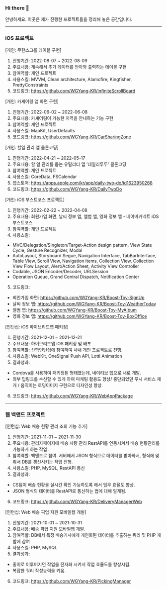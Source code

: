 ### Hi there 👋
안녕하세요. 이곳은 제가 진행한 프로젝트들을 정리해 놓은 공간입니다.  

---
### iOS 프로젝트
[개인: 무한스크롤 테이블 구현]
1) 진행기간: 2022-08-07 ~ 2022-08-09
2) 주요내용: 계속해서 추가 데이터를 받아와 출력하는 테이블 구현
3) 참여역할: 개인 프로젝트
4) 사용스킬: MVVM, Clean architecture, Alamofire, Kingfisher, PrettyConstraints
5) 코드링크: https://github.com/WGYang-KR/InfiniteScrollBoard

[개인: 카셰어링 앱 화면 구현] 
1) 진행기간: 2022-06-02 ~ 2022-06-08
2) 주요내용: 카셰어링이 가능한 지역을 안내하는 기능 구현
3) 참여역할: 개인 프로젝트
4) 사용스킬: MapKit, UserDefaults
5) 코드링크: https://github.com/WGYang-KR/CarSharingZone

[개인: 할일 관리 앱 클론코딩]
1) 진행기간: 2022-04-21 ~ 2022-05-17
2) 주요내용: 할 일 관리를 돕는 유틸리티 앱 '데일리투두' 클론코딩
3) 참여역할: 개인 프로젝트
4) 사용스킬: CoreData, FSCalendar
5) 앱스토어: https://apps.apple.com/kr/app/daily-two-do/id1623950268
6) 코드링크: https://github.com/WGYang-KR/DailyTwoDo

[개인: iOS 부스트코스 프로젝트]
1) 진행기간: 2022-02-22 ~ 2022-04-08
2) 주요내용: 회원가입 화면, 날씨 정보 앱, 앨범 앱, 영화 정보 앱 - 네이버커넥트 iOS 부스트코스
3) 참여역할: 개인 프로젝트
4) 사용스킬: 
 - MVC/Delegation/Singleton/Target-Action design pattern, View State Cycle, Gesture Recognizer, Modal
- AutoLayout, Storyboard Segue, Navigation Interface, TabBarInterface, Table View, Scroll View, Navigation Items, Collection View, Collection View Flow Layout, Alert/Action Sheet, Activity View Controller
- Codable, JSON Encoder/Decoder, URLSession
- Operation Queue, Grand Central Dispatch, Notification Center
5) 코드링크:
- 회인가입 화면: https://github.com/WGYang-KR/Boost-Toy-SignUp
- 날씨 정보 앱: https://github.com/WGYang-KR/Boost-Toy-WeatherToday
- 앨범 앱: https://github.com/WGYang-KR/Boost-Toy-MyAlbum
- 영화 정보 앱: https://github.com/WGYang-KR/Boost-Toy-BoxOffice

[인턴십: iOS 하이브리드앱 패키징]
1) 진행기간: 2021-12-01 ~ 2021-12-21
2) 주요내용: 하이브리드앱 iOS 패키징 및 배포
3) 참여역할: 산학인턴십에 참여하여 사내 개인 프로젝트로 진행.
4) 사용스킬: WebKit, OneSignal Push API, Lotti Animation
5) 결과성과:
- Cordova를 사용하여 패키징된 형태였는데, 네이티브 앱으로 새로 개발.
- 외부 딥링크를 수신할 수 있게 하여 마케팅 활용도 향상/ 중단되었던 푸시 서비스 재개 / 움직이는 로딩이미지 구현으로 디자인성 향상.
6) 코드링크: https://github.com/WGYang-KR/WebAppPackage


---
### 웹 백앤드 프로젝트
[인턴십: Web 배송 현황 관리 조회 기능 추가]
1) 진행기간: 2021-11-01 ~ 2021-11-30
2) 주요내용: 관리자페이지에 배송 차량 관리 RestAPI를 연동시켜서 배송 현황관리를 가능하게 하는 작업 .
3) 참여역할: 백앤드로 참여. 서버에서 JSON 형식으로 데이터를 받아와서, 형식에 맞춰서 DB를 갱신시키는 작업 진행.
4) 사용스킬: PHP, MySQL, RestAPI 통신 
5) 결과성과: 
- CS팀이 배송 현황을 실시간 확인 가능하도록 해서 업무 효율도 향상.
- JSON 형식의 데이터를 RestAPI로 통신하는 법에 대해 알게됨.
6) 코드링크: https://github.com/WGYang-KR/DeliveryManagerWeb

[인턴십: Web 배송 픽업 지원 모바일웹 개발]
1) 진행기간: 2021-10-01 ~ 2021-10-31
2) 주요내용: 배송 픽업 지원 모바일웹 개발. 
3) 참여역할: DB에서 특정 배송기사에게 개인화된 데이터를 추출하는 쿼리 및 PHP 개발에 참여
4) 사용스킬: PHP, MySQL
5) 결과성과: 
- 종이로 이루어지던 작업을 전자화 시켜서 작업 효율도를 향상시킴.
- 복잡한 쿼리 작성능력을 키움.
6) 코드링크: https://github.com/WGYang-KR/PickingManager


<!--
**WGYang-KR/WGYang-KR** is a ✨ _special_ ✨ repository because its `README.md` (this file) appears on your GitHub profile.

Here are some ideas to get you started:

- 🔭 I’m currently working on ...
- 🌱 I’m currently learning ...
- 👯 I’m looking to collaborate on ...
- 🤔 I’m looking for help with ...
- 💬 Ask me about ...
- 📫 How to reach me: ...
- 😄 Pronouns: ...
- ⚡ Fun fact: ...
-->
